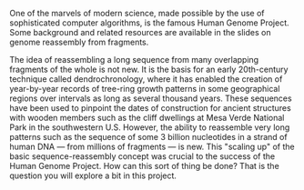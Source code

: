 One of the marvels of modern science, made possible by the use of sophisticated computer algorithms, is the famous Human Genome Project. Some background and related resources are available in the slides on genome reassembly from fragments.

The idea of reassembling a long sequence from many overlapping fragments of the whole is not new. It is the basis for an early 20th-century technique called dendrochronology, where it has enabled the creation of year-by-year records of tree-ring growth patterns in some geographical regions over intervals as long as several thousand years. These sequences have been used to pinpoint the dates of construction for ancient structures with wooden members such as the cliff dwellings at Mesa Verde National Park in the southwestern U.S. However, the ability to reassemble very long patterns such as the sequence of some 3 billion nucleotides in a strand of human DNA — from millions of fragments — is new. This "scaling up" of the basic sequence-reassembly concept was crucial to the success of the Human Genome Project. How can this sort of thing be done? That is the question you will explore a bit in this project.
